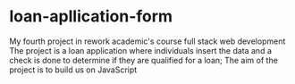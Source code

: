 # loan-apllication-form
My fourth project in rework academic's  course full stack web development
The project is a loan application  where individuals insert the data and a check is done to determine if they are qualified for a loan;
The aim of the project is to build us on  JavaScript 
